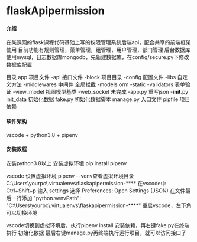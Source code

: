 # flaskApipermission

#### 介绍
在某课网的flask课程代码基础上写的权限管理系统后端api，配合共享的前端框架使用
目前功能有规则管理，菜单管理，组管理，用户管理，部门管理
后台数据库使用mysql，日志数据库mongodb，先新建数据库，在config/secure.py下修改数据库配置

目录
app               项目文件
-api              接口文件
-block            项目目录
-config           配置文件
-libs             自定义方法
-middlewares      中间件 全局拦截
-models           orm
-static
-validators       表单验证
-view_model       视图模型基类
-web_socket       未完成
-app.py           重写json
-__init__.py
init_data         初始化数据
fake.py           初始化数据脚本
manage.py         入口文件
pipfile           项目依赖

#### 软件架构
vscode + python3.8 + pipenv


#### 安装教程
安装python3.8以上
安装虚拟环境
pip install pipenv

vscode 设置虚拟环境
pipenv --venv查看虚拟环境目录
C:\\Users\\yourpc\\.virtualenvs\\flaskapipermission-****
在vscode中 Ctrl+Shift+p
输入 settings 选择 Preferences: Open Settings (JSON)
在文件最后一行添加
"python.venvPath": "C:\\Users\\yourpc\\.virtualenvs\\flaskapipermission-****"
重启vscode，左下角可以切换环境

vscode切换到虚拟环境后，执行pipenv install 安装依赖，再右键fake.py在终端执行 初始化数据
最后右键manage.py再终端执行运行项目，就可以访问接口了


